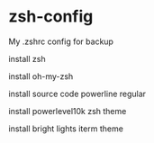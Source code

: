 # zsh-config
My .zshrc config for backup

install zsh

install oh-my-zsh

install source code powerline regular

install powerlevel10k zsh theme

install bright lights iterm theme

